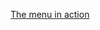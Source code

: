 [The menu in action](https://github.com/user-attachments/assets/aeb92f4b-3429-40df-8e10-5a805e9a4c77)
